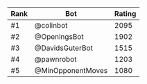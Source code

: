 Rank|Bot|Rating
---|---|---
#1|@colinbot|2095
#2|@OpeningsBot|1902
#3|@DavidsGuterBot|1515
#4|@pawnrobot|1203
#5|@MinOpponentMoves|1080
